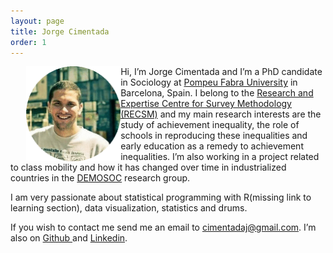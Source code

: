 ```yaml
---
layout: page
title: Jorge Cimentada
order: 1
---
```



<p>
<div style="width: auto">
<img src="/pics/personal_pic.png" alt="Me." style="float: left; width: 30%;max-height: 30%; PADDING-LEFT: 25px"/> 
<p>

<!-- above code nabbed from http://stackoverflow.com/questions/7177881/how-can-i-put-css-and-html-code-in-the-same-file and http://support2.constantcontact.com/articles/FAQ/3637 -->

<p>Hi, I’m Jorge Cimentada and I’m a PhD candidate in Sociology at <a href="https://www.upf.edu/en/web/politiques/home" target = "_blank"> Pompeu Fabra University</a> in Barcelona, Spain. I belong to the <a href="https://www.upf.edu/survey/" target = "_blank"> Research and Expertise Centre for Survey Methodology (RECSM)</a> and my main research interests are the study of achievement inequality, the role of schools in reproducing these inequalities and early education as a remedy to achievement inequalities. I’m also working in a project related to class mobility and how it has changed over time in industrialized countries in the <a href="https://www.upf.edu/web/demosoc/" target = "_blank"> DEMOSOC</a> research group. <p>

<p> I am very passionate about statistical programming with R(missing link to learning section), data visualization, statistics and drums.<p>

<p> If you wish to contact me send me an email to <a href="mailto:cimentadaj@gmail.com"> cimentadaj@gmail.com</a>. I’m also on <a href= "https://github.com/cimentadaj" target = "_blank"> Github </a> and <a href = "https://www.linkedin.com/in/jorge-cimentada-1740877a/" target = "_blank">Linkedin</a>.<p>
